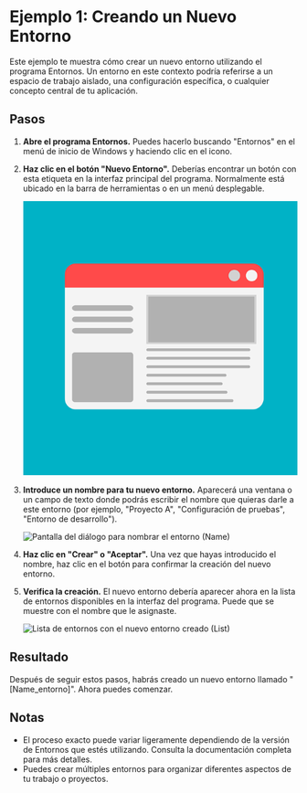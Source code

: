 # Ejemplo 1: Creando un Nuevo Entorno

Este ejemplo te muestra cómo crear un nuevo entorno utilizando el programa Entornos. Un entorno en este contexto podría referirse a un espacio de trabajo aislado, una configuración específica, o cualquier concepto central de tu aplicación.

## Pasos

1.  **Abre el programa Entornos.** Puedes hacerlo buscando "Entornos" en el menú de inicio de Windows y haciendo clic en el icono.

2.  **Haz clic en el botón "Nuevo Entorno".** Deberías encontrar un botón con esta etiqueta en la interfaz principal del programa. Normalmente está ubicado en la barra de herramientas o en un menú desplegable.

    ![Botón "Nuevo Entorno" (New)](../guia/imagenes//entornos.png)

3.  **Introduce un nombre para tu nuevo entorno.** Aparecerá una ventana o un campo de texto donde podrás escribir el nombre que quieras darle a este entorno (por ejemplo, "Proyecto A", "Configuración de pruebas", "Entorno de desarrollo").

    ![Pantalla del diálogo para nombrar el entorno (Name)](../guia/imagenes/imagenes/entornos.png)

4.  **Haz clic en "Crear" o "Aceptar".** Una vez que hayas introducido el nombre, haz clic en el botón para confirmar la creación del nuevo entorno.

5.  **Verifica la creación.** El nuevo entorno debería aparecer ahora en la lista de entornos disponibles en la interfaz del programa. Puede que se muestre con el nombre que le asignaste.

    ![Lista de entornos con el nuevo entorno creado (List)](../guia/imagenes/imagenes/entornos.png)

## Resultado

Después de seguir estos pasos, habrás creado un nuevo entorno llamado "[Name_entorno]". Ahora puedes comenzar.

## Notas

* El proceso exacto puede variar ligeramente dependiendo de la versión de Entornos que estés utilizando. Consulta la documentación completa para más detalles.
* Puedes crear múltiples entornos para organizar diferentes aspectos de tu trabajo o proyectos.